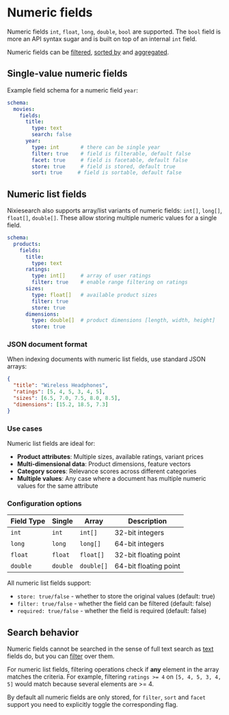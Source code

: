 # Numeric fields

Numeric fields `int`, `float`, `long`, `double`, `bool` are supported. The `bool` field is more an API syntax sugar and is built on top of an internal `int` field.

Numeric fields can be [filtered](../../search/filter.md#filters), [sorted by](../../search/sort.md) and [aggregated](../../search/facet.md).

## Single-value numeric fields

Example field schema for a numeric field `year`:

```yaml
schema:
  movies:
    fields:
      title:
        type: text
        search: false
      year:
        type: int       # there can be single year
        filter: true    # field is filterable, default false
        facet: true     # field is facetable, default false
        store: true     # field is stored, default true
        sort: true     # field is sortable, default false
```

## Numeric list fields

Nixiesearch also supports array/list variants of numeric fields: `int[]`, `long[]`, `float[]`, `double[]`. These allow storing multiple numeric values for a single field.

```yaml
schema:
  products:
    fields:
      title:
        type: text
      ratings:
        type: int[]     # array of user ratings
        filter: true    # enable range filtering on ratings
      sizes:
        type: float[]   # available product sizes
        filter: true
        store: true
      dimensions:
        type: double[]  # product dimensions [length, width, height]
        store: true
```

### JSON document format

When indexing documents with numeric list fields, use standard JSON arrays:

```json
{
  "title": "Wireless Headphones",
  "ratings": [5, 4, 5, 3, 4, 5],
  "sizes": [6.5, 7.0, 7.5, 8.0, 8.5],
  "dimensions": [15.2, 18.5, 7.3]
}
```

### Use cases

Numeric list fields are ideal for:

- **Product attributes**: Multiple sizes, available ratings, variant prices
- **Multi-dimensional data**: Product dimensions, feature vectors
- **Category scores**: Relevance scores across different categories
- **Multiple values**: Any case where a document has multiple numeric values for the same attribute

### Configuration options

| Field Type | Single | Array | Description |
|------------|--------|-------|-------------|
| `int`      | `int`  | `int[]`    | 32-bit integers |
| `long`     | `long` | `long[]`   | 64-bit integers |
| `float`    | `float`| `float[]`  | 32-bit floating point |
| `double`   | `double`| `double[]` | 64-bit floating point |

All numeric list fields support:
- `store: true/false` - whether to store the original values (default: true)
- `filter: true/false` - whether the field can be filtered (default: false)
- `required: true/false` - whether the field is required (default: false)

## Search behavior

Numeric fields cannot be searched in the sense of full text search as [text](text.md) fields do, but you can [filter](../../search/filter.md) over them.

For numeric list fields, filtering operations check if **any** element in the array matches the criteria. For example, filtering `ratings >= 4` on `[5, 4, 5, 3, 4, 5]` would match because several elements are >= 4.

By default all numeric fields are only stored, for `filter`, `sort` and `facet` support you need to explicitly toggle the corresponding flag.
